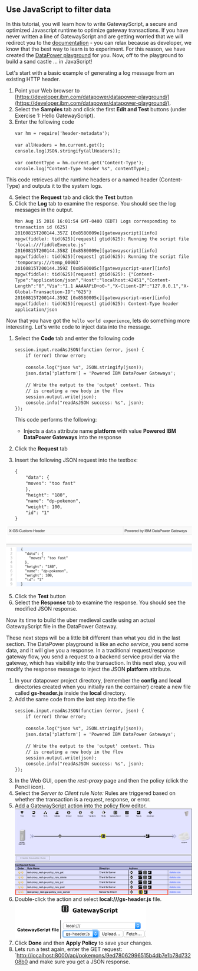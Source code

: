 ## Use JavaScript to filter data

In this tutorial, you will learn how to write GatewayScript, a secure and optimized Javascript runtime to optimize gateway transactions. If you have never written a line of GatewayScript and are getting worried that we will redirect you to the [documentation](http://www.ibm.com/support/knowledgecenter/SS9H2Y_7.5.0/com.ibm.dp.doc/gatewayscript_model.html) - you can relax because as developer, we know that the best way to learn is to experiment. For this reason, we have created the [DataPower playground](https://developer.ibm.com/datapower/datapower-playground) for you. Now, off to the playground to build a sand castle ... in JavaScript!

Let's start with a basic example of generating a log message from an existing HTTP header.
 
1. Point your Web browser to [https://developer.ibm.com/datapower/datapower-playground/](https://developer.ibm.com/datapower/datapower-playground/).
2. Select the **Samples** tab and click the first **Edit and Test** buttons (under Exercise 1: Hello GatewayScript).
3. Enter the following code
	```
	var hm = require('header-metadata'); 
	
	var allHeaders = hm.current.get();
	console.log(JSON.stringify(allHeaders));
	
	var contentType = hm.current.get('Content-Type');
	console.log("Content-Type header %s", contentType);
	```
This code retrieves all the runtime headers or a named header (Content-Type) and outputs it to the system logs.

4. Select the **Request** tab and click the **Test** button
5. Click the **Log** tab to examine the response. You should see the log messages in the output.
	```
	Mon Aug 15 2016 16:01:54 GMT-0400 (EDT) Logs corresponding to transaction id (625)
	20160815T200144.357Z [0x8580009e][gatewayscript][info] mpgw(fiddle): tid(625)[request] gtid(625): Running the script file 'local:///fiddleExecute.js'
	20160815T200144.358Z [0x8580009e][gatewayscript][info] mpgw(fiddle): tid(625)[request] gtid(625): Running the script file 'temporary:///temp_00003'
	20160815T200144.359Z [0x8580005c][gatewayscript-user][info] mpgw(fiddle): tid(625)[request] gtid(625): {"Content-Type":"application/json","Host":"localhost:42451","Content-Length":"0","Via":"1.1 AAAAAPiD+o0-","X-Client-IP":"127.0.0.1","X-Global-Transaction-ID":"625"}
	20160815T200144.359Z [0x8580005c][gatewayscript-user][info] mpgw(fiddle): tid(625)[request] gtid(625): Content-Type header application/json
	```
Now that you have got the `hello world experience`, lets do something more interesting. Let's write code to inject data into the message.
1. Select the **Code** tab and enter the following code
	```
	session.input.readAsJSON(function (error, json) {
		if (error) throw error;

		console.log("json %s", JSON.stringify(json));
		json.data['platform'] = 'Powered IBM DataPower Gateways';

		// Write the output to the 'output' context. This
		// is creating a new body in the flow
		session.output.write(json);
		console.info("readAsJSON success: %s", json);
	});
	```
	This code performs the following:
	- Injects a `data` attribute name **platform** with value  **Powered IBM DataPower Gateways** into the response 
  
3. Click the **Request** tab
4. Insert the following JSON request into the textbox:
	```
	{
		"data": {
		"moves": "too fast"
		},
		"height": "180",
		"name": "dp-pokemon",
		"weight": 100,
		"id": "1"
	}
	```
![GatewayScript request](images/gs_header_test.png)

5. Click the **Test** button
6. Select the **Response** tab to examine the response. You should see the modified JSON response.

Now its time to build the uber medieval castle using an actual GatewayScript file in the DataPower Gateway.

These next steps will be a little bit different than what you did in the last section. The DataPower playground is like an *echo service*, you send some data, and it will give you a response. In a traditional request/response gateway flow, you send a request to a backend service provider via the gateway, which has visibility into the transaction. In this next step, you will modify the response message to inject the JSON **platform** attribute. 

1. In your datapower project directory, (remember the **config** and **local** directories created when you initially ran the container) create a new file called **gs-header.js** inside the **local** directory.
2. Add the same code from the last step into the file
	```
	session.input.readAsJSON(function (error, json) {
		if (error) throw error;

		console.log("json %s", JSON.stringify(json));
		json.data['platform'] = 'Powered IBM DataPower Gateways';

		// Write the output to the 'output' context. This
		// is creating a new body in the flow
		session.output.write(json);
		console.info("readAsJSON success: %s", json);
	});
	```
3. In the Web GUI, open the *rest-proxy* page and then the policy (click the Pencil icon).
4. Select the *Server to Client* rule 
	*Note:* Rules are triggered based on whether the transaction is a request, response, or error.
5. Add a GatewayScript action into the policy flow editor.
	![Configure GatewayScript](images/gs_configure_action.png)
6. Double-click the action and select **local:///gs-header.js** file.
	![GatewayScript file](images/gs_action_file.png)
7. Click **Done** and then **Apply Policy** to save your changes. 
8. Lets run a test again, enter the GET request: `[http://localhost:8000/api/pokemons/9ed78062996515b4db7e1b78d73208b0](http://localhost:8000/api/pokemons/9ed78062996515b4db7e1b78d73208b0) and make sure you get a JSON response.